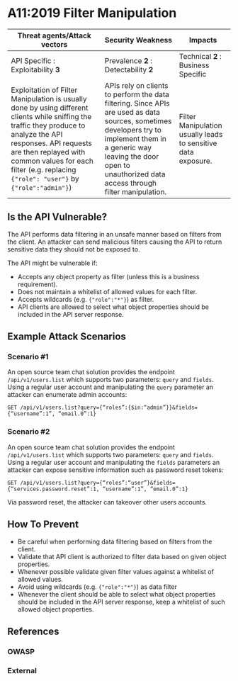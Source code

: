 A11:2019 Filter Manipulation
============================

| Threat agents/Attack vectors | Security Weakness | Impacts |
| - | - | - |
| API Specific : Exploitability **3** | Prevalence **2** : Detectability **2** | Technical **2** : Business Specific |
| Exploitation of Filter Manipulation is usually done by using different clients while sniffing the traffic they produce to analyze the API responses. API requests are then replayed with common values for each filter (e.g. replacing `{"role": "user"}` by `{"role":"admin"}`) | APIs rely on clients to perform the data filtering. Since APIs are used as data sources, sometimes developers try to implement them in a generic way leaving the door open to unauthorized data access through filter manipulation. | Filter Manipulation usually leads to sensitive data exposure. |

## Is the API Vulnerable?

The API performs data filtering in an unsafe manner based on filters from the
client. An attacker can send malicious filters causing the API to return
sensitive data they should not be exposed to.

The API might be vulnerable if:

* Accepts any object property as filter (unless this is a business
  requirement).
* Does not maintain a whitelist of allowed values for each filter.
* Accepts wildcards (e.g. `{"role":"*"}`) as filter.
* API clients are allowed to select what object properties should be included in
  the API server response.

## Example Attack Scenarios

### Scenario #1

An open source team chat solution provides the endpoint `/api/v1/users.list`
which supports two parameters: `query` and `fields`. Using a regular user
account and manipulating the `query` parameter an attacker can enumerate admin
accounts:

```
GET /api/v1/users.list?query={“roles”:{$in:“admin”}}&fields={“username”:1”, “email.0”:1}
```

### Scenario #2

An open source team chat solution provides the endpoint `/api/v1/users.list`
which supports two parameters: `query` and `fields`. Using a regular user
account and manipulating the `fields` parameters an attacker can expose
sensitive information such as password reset tokens:

```
GET /api/v1/users.list?query={“roles”:“user”}&fields={“services.password.reset”:1, “username”:1”, “email.0”:1}
```

Via password reset, the attacker can takeover other users accounts.

## How To Prevent

* Be careful when performing data filtering based on filters from the client.
* Validate that API client is authorized to filter data based on given object
  properties.
* Whenever possible validate given filter values against a whitelist of allowed
  values.
* Avoid using wildcards (e.g. `{"role":"*"}`) as data filter
* Whenever the client should be able to select what object properties should be
  included in the API server response, keep a whitelist of such allowed object
  properties.

## References

### OWASP

### External
